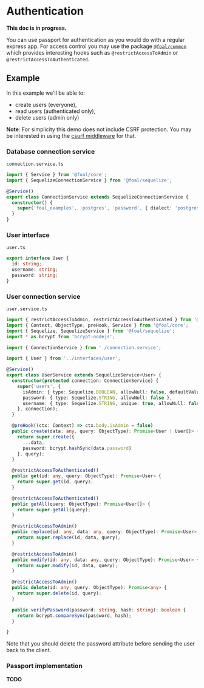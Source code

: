 # Authentication

**This doc is in progress.**

You can use passport for authentication as you would do with a regular express app. For access control you may use the package [`@foal/common`](../packages/common.md) which provides interesting hooks such as `@restrictAccessToAdmin` or `@restrictAccessToAuthenticated`.

## Example

In this example we'll be able to:
- create users (everyone),
- read users (authenticated only),
- delete users (admin only)

**Note**: For simplicity this demo does not include CSRF protection. You may be interested in using the [csurf middleware](https://github.com/expressjs/csurf) for that.

### Database connection service

`connection.service.ts`

```typescript
import { Service } from '@foal/core';
import { SequelizeConnectionService } from '@foal/sequelize';

@Service()
export class ConnectionService extends SequelizeConnectionService {
  constructor() {
    super('foal_examples', 'postgres', 'password', { dialect: 'postgres' });
  }
}
```

### User interface

`user.ts`

```typescript
export interface User {
  id: string;
  username: string;
  password: string;
}
```


### User connection service

`user.service.ts`

```typescript
import { restrictAccessToAdmin, restrictAccessToAuthenticated } from '@foal/common';
import { Context, ObjectType, preHook, Service } from '@foal/core';
import { Sequelize, SequelizeService } from '@foal/sequelize';
import * as bcrypt from 'bcrypt-nodejs';

import { ConnectionService } from './connection.service';

import { User } from '../interfaces/user';

@Service()
export class UserService extends SequelizeService<User> {
  constructor(protected connection: ConnectionService) {
    super('users', {
      isAdmin: { type: Sequelize.BOOLEAN, allowNull: false, defaultValue: false },
      password: { type: Sequelize.STRING, allowNull: false },
      username: { type: Sequelize.STRING, unique: true, allowNull: false },
    }, connection);
  }

  @preHook((ctx: Context) => ctx.body.isAdmin = false)
  public create(data: any, query: ObjectType): Promise<User | User[]> {
    return super.create({
      ...data,
      password: bcrypt.hashSync(data.password)
    }, query);
  }

  @restrictAccessToAuthenticated()
  public get(id: any, query: ObjectType): Promise<User> {
    return super.get(id, query);
  }

  @restrictAccessToAuthenticated()
  public getAll(query: ObjectType): Promise<User[]> {
    return super.getAll(query);
  }

  @restrictAccessToAdmin()
  public replace(id: any, data: any, query: ObjectType): Promise<User> {
    return super.replace(id, data, query);
  }

  @restrictAccessToAdmin()
  public modify(id: any, data: any, query: ObjectType): Promise<User> {
    return super.modify(id, data, query);
  }

  @restrictAccessToAdmin()
  public delete(id: any, query: ObjectType): Promise<any> {
    return super.delete(id, query);
  }

  public verifyPassword(password: string, hash: string): boolean {
    return bcrypt.compareSync(password, hash);
  }

}
```

Note that you should delete the password attribute before sending the user back to the client.

### Passport implementation

**TODO**